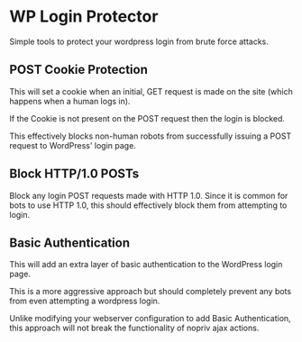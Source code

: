 WP Login Protector
==================

Simple tools to protect your wordpress login from brute force attacks.

## POST Cookie Protection
This will set a cookie when an initial, GET request is made on the site (which happens when a human logs in).

If the Cookie is not present on the POST request then the login is blocked.

This effectively blocks non-human robots from successfully issuing a POST request to WordPress' login page.

## Block HTTP/1.0 POSTs
Block any login POST requests made with HTTP 1.0. Since it is common for bots to use HTTP 1.0, this should effectively block them from attempting to login.

## Basic Authentication
This will add an extra layer of basic authentication to the WordPress login page.

This is a more aggressive approach but should completely prevent any bots from even attempting a wordpress login.

Unlike modifying your webserver configuration to add Basic Authentication, this approach will not break the functionality of nopriv ajax actions.

